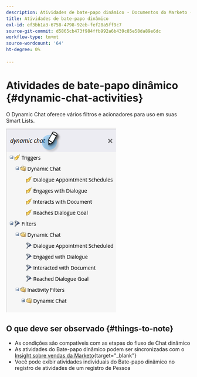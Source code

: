 ```yaml
---
description: Atividades de bate-papo dinâmico - Documentos do Marketo - Documentação do produto
title: Atividades de bate-papo dinâmico
exl-id: ef3bb1a3-6758-4798-92eb-fef28a5ff9c7
source-git-commit: d5865cb473f984ffb992a6b439c85e58da89e6dc
workflow-type: tm+mt
source-wordcount: '64'
ht-degree: 0%

---
```


# Atividades de bate-papo dinâmico {#dynamic-chat-activities}

O Dynamic Chat oferece vários filtros e acionadores para uso em suas Smart Lists.

![](assets/dynamic-chat-activities-1.png)

## O que deve ser observado {#things-to-note}

* As condições são compatíveis com as etapas do fluxo de Chat dinâmico
* As atividades do Bate-papo dinâmico podem ser sincronizadas com o [Insight sobre vendas da Marketo](/help/marketo/product-docs/marketo-sales-insight/msi-for-salesforce/features/dynamic-chat-integration.md){target=&quot;_blank&quot;}
* Você pode exibir atividades individuais do Bate-papo dinâmico no registro de atividades de um registro de Pessoa
